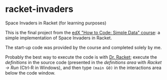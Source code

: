# racket-invaders
Space Invaders in Racket (for learning purposes)

This is the final project from the [edX "How to Code: Simple Data" course](https://learning.edx.org/course/course-v1:UBCx+HtC1x+2T2017/home):
a simple implementation of Space Invaders in Racket.

The start-up code was provided by the course and completed solely by me.

Probably the best way to execute the code is with
[Dr. Racket](https://racket-lang.org/); execute the *definitions* in the source
code (presented in the *definitions area* with *Racket -> Run*  (Ctrl-R in
Windows), and then type `(main G0)` in the interactions area below the code
window.
